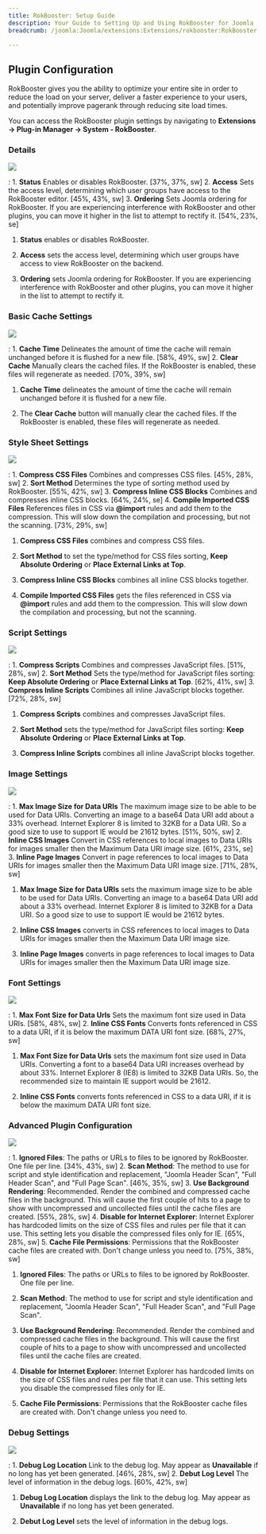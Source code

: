 ```yaml
---
title: RokBooster: Setup Guide
description: Your Guide to Setting Up and Using RokBooster for Joomla
breadcrumb: /joomla:Joomla/extensions:Extensions/rokbooster:RokBooster

---
```


Plugin Configuration
-----

RokBooster gives you the ability to optimize your entire site in order to reduce the load on your server, deliver a faster experience to your users, and potentially improve pagerank through reducing site load times.

You can access the RokBooster plugin settings by navigating to **Extensions → Plug-in Manager → System - RokBooster**. 

### Details
![][rokbooster_setup_8]

:   1. **Status** Enables or disables RokBooster. [37%, 37%, sw]
    2. **Access** Sets the access level, determining which user groups have access to the RokBooster editor. [45%, 43%, sw]
    3. **Ordering** Sets Joomla ordering for RokBooster. If you are experiencing interference with RokBooster and other plugins, you can move it higher in the list to attempt to rectify it. [54%, 23%, se]

1. **Status** enables or disables RokBooster.

2. **Access** sets the access level, determining which user groups have access to view RokBooster on the backend.

3. **Ordering** sets Joomla ordering for RokBooster. If you are experiencing interference with RokBooster and other plugins, you can move it higher in the list to attempt to rectify it.

### Basic Cache Settings
![][rokbooster_setup_1]

:   1. **Cache Time** Delineates the amount of time the cache will remain unchanged before it is flushed for a new file.  [58%, 49%, sw]
    2. **Clear Cache** Manually clears the cached files. If the RokBooster is enabled, these files will regenerate as needed. [70%, 39%, sw]

1. **Cache Time** delineates the amount of time the cache will remain unchanged before it is flushed for a new file.

2. The **Clear Cache** button will manually clear the cached files. If the RokBooster is enabled, these files will regenerate as needed.

### Style Sheet Settings
![][rokbooster_setup_2]

:   1. **Compress CSS Files** Combines and compresses CSS files. [45%, 28%, sw]
    2. **Sort Method** Determines the type of sorting method used by RokBooster. [55%, 42%, sw]
    3. **Compress Inline CSS Blocks** Combines and compresses inline CSS blocks. [64%, 24%, se]
    4. **Compile Imported CSS Files** References files in CSS via **@import** rules and add them to the compression. This will slow down the compilation and processing, but not the scanning. [73%, 29%, sw]

1. **Compress CSS Files** combines and compress CSS files.

2. **Sort Method** to set the type/method for CSS files sorting, **Keep Absolute Ordering** or **Place External Links at Top**.

3. **Compress Inline CSS Blocks** combines all inline CSS blocks together.

4. **Compile Imported CSS Files** gets the files referenced in CSS via **@import** rules and add them to the compression. This will slow down the compilation and processing, but not the scanning.

### Script Settings
![][rokbooster_setup_3]

:   1. **Compress Scripts** Combines and compresses JavaScript files. [51%, 28%, sw]
    2. **Sort Method** Sets the type/method for JavaScript files sorting: **Keep Absolute Ordering** or **Place External Links at Top**. [62%, 41%, sw]
    3. **Compress Inline Scripts** Combines all inline JavaScript blocks together. [72%, 28%, sw]

1. **Compress Scripts** combines and compresses JavaScript files.

2. **Sort Method** sets the type/method for JavaScript files sorting: **Keep Absolute Ordering** or **Place External Links at Top**.

3. **Compress Inline Scripts** combines all inline JavaScript blocks together.

### Image Settings
![][rokbooster_setup_4]

:   1. **Max Image Size for Data URIs** The maximum image size to be able to be used for Data URIs. Converting an image to a base64 Data URI add about a 33% overhead. Internet Explorer 8 is limited to 32KB for a Data URI. So a good size to use to support IE would be 21612 bytes.  [51%, 50%, sw]
    2. **Inline CSS Images** Convert in CSS references to local images to Data URIs for images smaller then the Maximum Data URI image size.  [61%, 23%, se]
    3. **Inline Page Images** Convert in page references to local images to Data URIs for images smaller then the Maximum Data URI image size.  [71%, 28%, sw]

1. **Max Image Size for Data URIs** sets the maximum image size to be able to be used for Data URIs. Converting an image to a base64 Data URI add about a 33% overhead. Internet Explorer 8 is limited to 32KB for a Data URI. So a good size to use to support IE would be 21612 bytes.

2. **Inline CSS Images** converts in CSS references to local images to Data URIs for images smaller then the Maximum Data URI image size.

3. **Inline Page Images** converts in page references to local images to Data URIs for images smaller then the Maximum Data URI image size.

### Font Settings
![][rokbooster_setup_5]

:   1. **Max Font Size for Data Urls** Sets the maximum font size used in Data URIs. [58%, 48%, sw]
    2. **Inline CSS Fonts** Converts fonts referenced in CSS to a data URI, if it is below the maximum DATA URI font size. [68%, 27%, sw]

1. **Max Font Size for Data Urls** sets the maximum font size used in Data URIs. Converting a font to a base64 Data URI increases overhead by about 33%. Internet Explorer 8 (IE8) is limited to 32KB Data URIs. So, the recommended size to maintain IE support would be 21612.

2. **Inline CSS Fonts** converts fonts referenced in CSS to a data URI, if it is below the maximum DATA URI font size.

### Advanced Plugin Configuration
![][rokbooster_setup_6]

:   1. **Ignored Files**: The paths or URLs to files to be ignored by RokBooster. One file per line.  [34%, 43%, sw]
    2. **Scan Method**: The method to use for script and style identification and replacement, "Joomla Header Scan", "Full Header Scan", and "Full Page Scan".  [46%, 35%, sw]
    3. **Use Background Rendering**: Recommended. Render the combined and compressed cache files in the background. This will cause the first couple of hits to a page to show with uncompressed and uncollected files until the cache files are created.  [55%, 28%, sw]
    4. **Disable for Internet Explorer**: Internet Explorer has hardcoded limits on the size of CSS files and rules per file that it can use. This setting lets you disable the compressed files only for IE.  [65%, 28%, sw]
    5. **Cache File Permissions**: Permissions that the RokBooster cache files are created with. Don't change unless you need to.  [75%, 38%, sw]

1. **Ignored Files**: The paths or URLs to files to be ignored by RokBooster. One file per line.

2. **Scan Method**: The method to use for script and style identification and replacement, "Joomla Header Scan", "Full Header Scan", and "Full Page Scan".

3. **Use Background Rendering**: Recommended. Render the combined and compressed cache files in the background. This will cause the first couple of hits to a page to show with uncompressed and uncollected files until the cache files are created.

4. **Disable for Internet Explorer**: Internet Explorer has hardcoded limits on the size of CSS files and rules per file that it can use. This setting lets you disable the compressed files only for IE.

5. **Cache File Permissions**: Permissions that the RokBooster cache files are created with. Don't change unless you need to.

### Debug Settings
![][rokbooster_setup_7]

:   1. **Debug Log Location** Link to the debug log. May appear as **Unavailable** if no long has yet been generated. [46%, 28%, sw]
    2. **Debut Log Level** The level of information in the debug logs. [60%, 42%, sw]

1. **Debug Log Location** displays the link to the debug log. May appear as **Unavailable** if no long has yet been generated.

2. **Debut Log Level** sets the level of information in the debug logs.

[rokbooster_setup_1]: assets/rokbooster_setup_1.png
[rokbooster_setup_2]: assets/rokbooster_setup_2.png
[rokbooster_setup_3]: assets/rokbooster_setup_3.png
[rokbooster_setup_4]: assets/rokbooster_setup_4.png
[rokbooster_setup_5]: assets/rokbooster_setup_5.png
[rokbooster_setup_6]: assets/rokbooster_setup_6.png
[rokbooster_setup_7]: assets/rokbooster_setup_7.png
[rokbooster_setup_8]: assets/rokbooster_setup_8.png